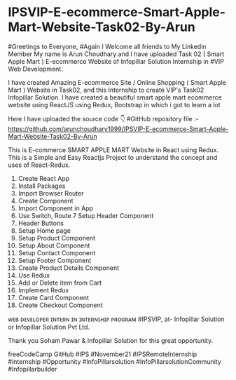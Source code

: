 # IPSVIP-E-ecommerce-Smart-Apple-Mart-Website-Task02-By-Arun

#Greetings to Everyone,
#Again I Welcome all friends to My Linkedin Member
My name is Arun Choudhary and I have uploaded Task 02 ( Smart Apple Mart ) E-ecommerce Website of Infopillar Solution Internship in #VIP Web Development.

I have created Amazing E-ecommerce Site / Online Shopping ( Smart Apple Mart ) Website in Task02, and this Internship to create VIP's Task02 Infopillar Solution. I have created a beautiful smart apple mart ecommerce website using ReactJS using Redux, Bootstrap in which i got to learn a lot

Here I have uploaded the source code 👇
#GitHub repository file :- https://github.com/arunchoudhary1999/IPSVIP-E-ecommerce-Smart-Apple-Mart-Website-Task02-By-Arun

This is E-commerce SMART APPLE MART Website in React using Redux. This is a Simple and Easy Reactjs Project to understand the concept and uses of React-Redux.
1. Create React App
2. Install Packages
3. Import Browser Router
4. Create Component
5. Import Component in App
6. Use Switch, Route
7 Setup Header Component
8. Header Buttons
9. Setup Home page
10. Setup Product Component
11. Setup About Component
12. Setup Contact Component
13. Setup Footer Component
14. Create Product Details Component
15. Use Redux
16. Add or Delete item from Cart
17. Implement Redux
18. Create Card Component
19. Create Checkout Component

ᴡᴇʙ ᴅᴇᴠᴇʟᴏᴩᴇʀ ɪɴᴛᴇʀɴ ɪɴ ɪɴᴛᴇʀɴꜱʜɪᴩ ᴩʀᴏɢʀᴀᴍ #IPSVIP, at- Infopillar Solution   or Infopillar Solution Pvt Ltd.

Thank you Soham Pawar & Infopillar Solution  for this great opportunity.

freeCodeCamp GitHub 
#IPS #November21 #IPSRemoteInternship
#internship #Opportunity #InfoPillarsolution #InfoPillarsolutionCommunity #Infopillarbuilder
